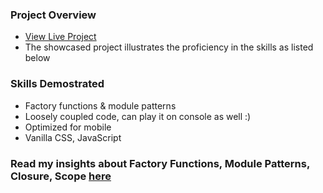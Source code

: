 ### Project Overview
- [View Live Project](https://kesava-karri.github.io/the-odin-project/projects/tic-tac-toe/)
- The showcased project illustrates the proficiency in the skills as listed below

### Skills Demostrated
- Factory functions & module patterns
- Loosely coupled code, can play it on console as well :)
- Optimized for mobile
- Vanilla CSS, JavaScript

### Read my insights about Factory Functions, Module Patterns, Closure, Scope [here](https://www.showwcase.com/article/37745/day-13-intermediate-js-factory-functions-and-the-module-pattern)